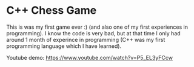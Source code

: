 # C++ Chess Game

This is was my first game ever :) (and also one of my first experiences in programming). I know the code is very bad, but at that time I only had around 1 month of experince in programming (C++ was my first programming language which I have learned).

Youtube demo: https://www.youtube.com/watch?v=P5_EL3yFCcw
